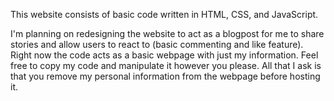 This website consists of basic code written in HTML, CSS, and JavaScript.

I'm planning on redesigning the website to act as a blogpost for me to share stories and allow users to react to (basic commenting and like feature). Right now the code acts as a basic webpage with just my information. Feel free to copy my code and manipulate it however you please. All that I ask is that you remove my personal information from the webpage before hosting it.
